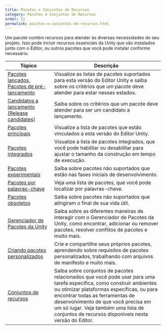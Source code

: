 ```yaml
---
title: Pacotes e Conjuntos de Recursos
category: Pacotes e Conjuntos de Recursos
order: 11
permalink: pacotes-e-conjuntos-de-recursos.html
---
```


Um pacote contém recursos para atender às diversas necessidades do seu projeto. Isso pode incluir recursos essenciais da Unity que são instalados junto com o Editor, ou outros pacotes que você pode instalar conforme necessário.

| Tópico | Descrição |
|-------|--------|
| [Pacotes lançados, Pacotes de pré-lançamento]() | Visualize as listas de pacotes suportados para esta versão do Editor Unity e saiba sobre os critérios que um pacote deve atender para estar nesses estados. |
| [Candidatos a lançamento (Release candidates)]() | Saiba sobre os critérios que um pacote deve atender para ser um candidato a lançamento. |
| [Pacotes principais]() | Visualize a lista de pacotes que estão vinculados a esta versão do Editor Unity. |
| [Pacotes integrados]() | Visualize a lista de pacotes integrados, que você pode habilitar ou desabilitar para ajustar o tamanho da construção em tempo de execução. |
| [Pacotes experimentais]() | Saiba sobre pacotes não suportados que estão nas fases iniciais de desenvolvimento. |
| [Pacotes por palavras-chave]() | Veja uma lista de pacotes, que você pode localizar por palavras-chave. |
| [Pacotes obsoletos]() | Saiba sobre pacotes não suportados que atingiram o final de sua vida útil. |
| [Gerenciador de Pacotes da Unity]() | Saiba sobre as diferentes maneiras de interagir com o Gerenciador de Pacotes da Unity, como encontrar, adicionar ou remover pacotes, resolver conflitos de pacotes e muito mais. |
| [Criando pacotes personalizados]() | Crie e compartilhe seus próprios pacotes, aprendendo sobre requisitos de pacotes personalizados, trabalhando com arquivos de manifesto e muito mais. |
| [Conjuntos de recursos]() | Saiba sobre conjuntos de pacotes relacionados que você pode usar para uma tarefa específica, como construir ambientes ou otimizar plataformas específicas, ou para encontrar todas as ferramentas de desenvolvimento de que você precisa em um só lugar. Veja também uma lista de conjuntos de recursos disponíveis nesta versão do Editor. |